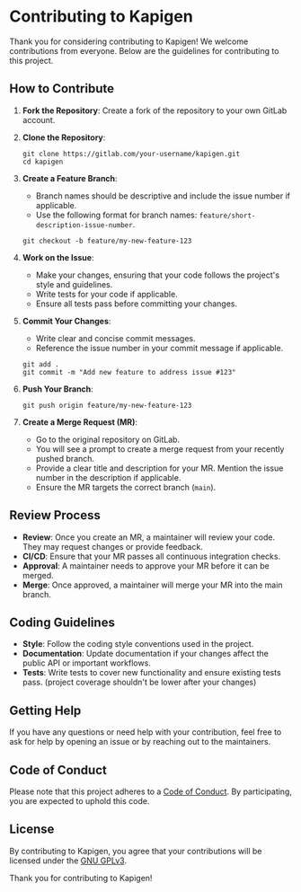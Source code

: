 # Contributing to Kapigen

Thank you for considering contributing to Kapigen! We welcome contributions from everyone. Below are the guidelines for contributing to this project.

## How to Contribute

1. **Fork the Repository**: Create a fork of the repository to your own GitLab account.

2. **Clone the Repository**:
   ```shell
   git clone https://gitlab.com/your-username/kapigen.git
   cd kapigen
   ```

3. **Create a Feature Branch**:
    - Branch names should be descriptive and include the issue number if applicable.
    - Use the following format for branch names: `feature/short-description-issue-number`.

   ```shell
   git checkout -b feature/my-new-feature-123
   ```

4. **Work on the Issue**:
    - Make your changes, ensuring that your code follows the project's style and guidelines.
    - Write tests for your code if applicable.
    - Ensure all tests pass before committing your changes.

5. **Commit Your Changes**:
    - Write clear and concise commit messages.
    - Reference the issue number in your commit message if applicable.

   ```shell
   git add .
   git commit -m "Add new feature to address issue #123"
   ```

6. **Push Your Branch**:
   ```shell
   git push origin feature/my-new-feature-123
   ```

7. **Create a Merge Request (MR)**:
    - Go to the original repository on GitLab.
    - You will see a prompt to create a merge request from your recently pushed branch.
    - Provide a clear title and description for your MR. Mention the issue number in the description if applicable.
    - Ensure the MR targets the correct branch (`main`).

## Review Process

- **Review**: Once you create an MR, a maintainer will review your code. They may request changes or provide feedback.
- **CI/CD**: Ensure that your MR passes all continuous integration checks.
- **Approval**: A maintainer needs to approve your MR before it can be merged.
- **Merge**: Once approved, a maintainer will merge your MR into the main branch.

## Coding Guidelines

- **Style**: Follow the coding style conventions used in the project.
- **Documentation**: Update documentation if your changes affect the public API or important workflows.
- **Tests**: Write tests to cover new functionality and ensure existing tests pass. (project coverage shouldn't be lower after your changes)

## Getting Help

If you have any questions or need help with your contribution, feel free to ask for help by opening an issue or by reaching out to the maintainers.

## Code of Conduct

Please note that this project adheres to a [Code of Conduct](CODE_OF_CONDUCT.md). By participating, you are expected to uphold this code.

## License

By contributing to Kapigen, you agree that your contributions will be licensed under the [GNU GPLv3](LICENSE).

Thank you for contributing to Kapigen!